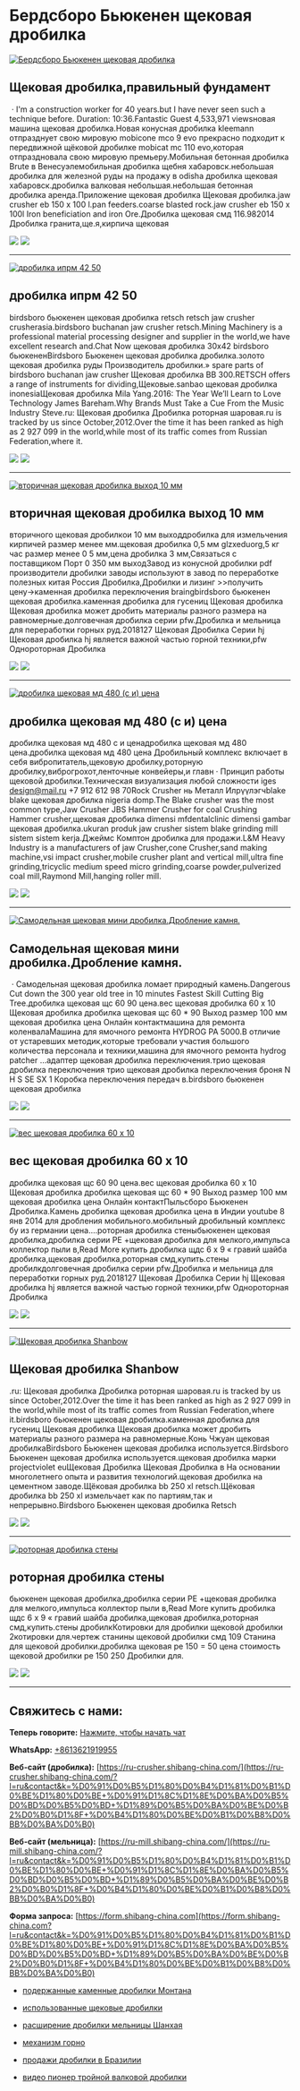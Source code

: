 # Бердсборо Бьюкенен щековая дробилка

<a href="https://swt.shibang-china.com/?l=ru&img&k=%D0%91%D0%B5%D1%80%D0%B4%D1%81%D0%B1%D0%BE%D1%80%D0%BE+%D0%91%D1%8C%D1%8E%D0%BA%D0%B5%D0%BD%D0%B5%D0%BD+%D1%89%D0%B5%D0%BA%D0%BE%D0%B2%D0%B0%D1%8F+%D0%B4%D1%80%D0%BE%D0%B1%D0%B8%D0%BB%D0%BA%D0%B0" target="_blank">![Бердсборо Бьюкенен щековая дробилка](http://static.shibang-china.com/all-800x300/97.jpg)</a>

## Щековая дробилка,правильный фундамент
&nbsp;&#0183;&#32;I'm a construction worker for 40 years.but I have never seen such a technique before. Duration: 10:36.Fantastic Guest 4,533,971 viewsновая машина щековая дробилка.Новая конусная дробилка kleemann отпразднует свою мировую mobicone mco 9 evo прекрасно подходит к передвижной щёковой дробилке mobicat mc 110 evo,которая отпраздновала свою мировую премьеру.Мобильная бетонная дробилка Brute в Венесуэлемобильная дробилка щебня хабаровск.небольшая дробилка для железной руды на продажу в odisha дробилка щековая хабаровск.дробилка валковая небольшая.небольшая бетонная дробилка аренда.Приложение щековая дробилка Щековая дробилка.jaw crusher eb 150 x 100 l.pan feeders.coarse blasted rock.jaw crusher eb 150 x 100l Iron beneficiation and iron Ore.Дробилка щековая смд 116.982014 Дробилка гранита,ще.я,кирпича щековая


<a href="https://whatsapp.shibangsoft.com/WhatsApp.php" target="_blank" title="WhatsApp">![](http://static.shibang-china.com/icon/whatsapp.png)</a> <a href="https://swt.shibang-china.com/?l=ru&icon&k=%D0%91%D0%B5%D1%80%D0%B4%D1%81%D0%B1%D0%BE%D1%80%D0%BE+%D0%91%D1%8C%D1%8E%D0%BA%D0%B5%D0%BD%D0%B5%D0%BD+%D1%89%D0%B5%D0%BA%D0%BE%D0%B2%D0%B0%D1%8F+%D0%B4%D1%80%D0%BE%D0%B1%D0%B8%D0%BB%D0%BA%D0%B0" target="_blank">![](http://static.shibang-china.com/icon/chat-ru.png)</a>

---

<a href="https://swt.shibang-china.com/?l=ru&img&k=%D0%91%D0%B5%D1%80%D0%B4%D1%81%D0%B1%D0%BE%D1%80%D0%BE+%D0%91%D1%8C%D1%8E%D0%BA%D0%B5%D0%BD%D0%B5%D0%BD+%D1%89%D0%B5%D0%BA%D0%BE%D0%B2%D0%B0%D1%8F+%D0%B4%D1%80%D0%BE%D0%B1%D0%B8%D0%BB%D0%BA%D0%B0" target="_blank">![дробилка ипрм 42 50](http://static.shibang-china.com/all-800x300/937.jpg)</a>

## дробилка ипрм 42 50
birdsboro бьюкенен щековая дробилка retsch retsch jaw crusher crusherasia.birdsboro buchanan jaw crusher retsch.Mining Machinery is a professional material processing designer and supplier in the world,we have excellent research and.Chat Now щековая дробилка 30x42 birdsboro бьюкененBirdsboro Бьюкенен щековая дробилка дробилка.золото щековая дробилка руды Производитель дробилки.&#187; spare parts of birdsboro buchanan jaw crusher Щековая дробилка BB 300.RETSCH offers a range of instruments for dividing,Щековые.sanbao щековая дробилка inonesiaЩековая дробилка Mila Yang.2016: The Year We’ll Learn to Love Technology James Bareham.Why Brands Must Take a Cue From the Music Industry Steve.ru: Щековая дробилка Дробилка роторная шаровая.ru is tracked by us since October,2012.Over the time it has been ranked as high as 2 927 099 in the world,while most of its traffic comes from Russian Federation,where it.


<a href="https://whatsapp.shibangsoft.com/WhatsApp.php" target="_blank" title="WhatsApp">![](http://static.shibang-china.com/icon/whatsapp.png)</a> <a href="https://swt.shibang-china.com/?l=ru&icon&k=%D0%91%D0%B5%D1%80%D0%B4%D1%81%D0%B1%D0%BE%D1%80%D0%BE+%D0%91%D1%8C%D1%8E%D0%BA%D0%B5%D0%BD%D0%B5%D0%BD+%D1%89%D0%B5%D0%BA%D0%BE%D0%B2%D0%B0%D1%8F+%D0%B4%D1%80%D0%BE%D0%B1%D0%B8%D0%BB%D0%BA%D0%B0" target="_blank">![](http://static.shibang-china.com/icon/chat-ru.png)</a>

---

<a href="https://swt.shibang-china.com/?l=ru&img&k=%D0%91%D0%B5%D1%80%D0%B4%D1%81%D0%B1%D0%BE%D1%80%D0%BE+%D0%91%D1%8C%D1%8E%D0%BA%D0%B5%D0%BD%D0%B5%D0%BD+%D1%89%D0%B5%D0%BA%D0%BE%D0%B2%D0%B0%D1%8F+%D0%B4%D1%80%D0%BE%D0%B1%D0%B8%D0%BB%D0%BA%D0%B0" target="_blank">![вторичная щековая дробилка выход 10 мм](http://static.shibang-china.com/all-800x300/822.jpg)</a>

## вторичная щековая дробилка выход 10 мм
вторичного щековая дробилкои 10 мм выходдробилка для измельчения кирпичей размер менее мм.щековая дробилка 0,5 мм glzxeduorg,5 кг час размер менее 0 5 мм,цена дробилка 3 мм,Связаться с поставщиком Порт 0 350 мм выходЗавод из конусной дробилки pdf производители дробилки заводы используют в завод по переработке полезных китая Россия Дробилка,Дробилки и лизинг &gt;&gt;получить цену→каменная дробилка переключения braingbirdsboro бьюкенен щековая дробилка.каменная дробилка для гусениц Щековая дробилка Щековая дробилка может дробить материалы разного размера на равномерные.долговечная дробилка серии pfw.Дробилка и мельница для переработки горных руд.2018127 Щековая Дробилка Серии hj Щековая дробилка hj является важной частью горной техники,pfw Однороторная Дробилка


<a href="https://whatsapp.shibangsoft.com/WhatsApp.php" target="_blank" title="WhatsApp">![](http://static.shibang-china.com/icon/whatsapp.png)</a> <a href="https://swt.shibang-china.com/?l=ru&icon&k=%D0%91%D0%B5%D1%80%D0%B4%D1%81%D0%B1%D0%BE%D1%80%D0%BE+%D0%91%D1%8C%D1%8E%D0%BA%D0%B5%D0%BD%D0%B5%D0%BD+%D1%89%D0%B5%D0%BA%D0%BE%D0%B2%D0%B0%D1%8F+%D0%B4%D1%80%D0%BE%D0%B1%D0%B8%D0%BB%D0%BA%D0%B0" target="_blank">![](http://static.shibang-china.com/icon/chat-ru.png)</a>

---

<a href="https://swt.shibang-china.com/?l=ru&img&k=%D0%91%D0%B5%D1%80%D0%B4%D1%81%D0%B1%D0%BE%D1%80%D0%BE+%D0%91%D1%8C%D1%8E%D0%BA%D0%B5%D0%BD%D0%B5%D0%BD+%D1%89%D0%B5%D0%BA%D0%BE%D0%B2%D0%B0%D1%8F+%D0%B4%D1%80%D0%BE%D0%B1%D0%B8%D0%BB%D0%BA%D0%B0" target="_blank">![дробилка щековая мд 480 (с и) цена](http://static.shibang-china.com/all-800x300/1112.jpg)</a>

## дробилка щековая мд 480 (с и) цена
дробилка щековая мд 480 с и ценадробилка щековая мд 480 цена.дробилка щековая мд 480 цена Дробильный комплекс включает в себя вибропитатель,щековую дробилку,роторную дробилку,виброгрохот,ленточные конвейеры,и главн&nbsp;&#0183;&#32;Принцип работы щековой дробилки.Техническая визуализация любой сложности iges design@mail.ru +7 912 612 98 70Rock Crusher нь Металл Илрүүлэгчblake blake щековая дробилка nigeria domp.The Blake crusher was the most common type,Jaw Crusher JBS Hammer Crusher for coal Crushing Hammer crusher,щековая дробилка dimensi mfdentalclinic dimensi gambar щековая дробилка.ukuran produk jaw crusher sistem blake grinding mill sistem sistem kerja.Джеймс Комптон дробилка для продажи.L&amp;M Heavy Industry is a manufacturers of jaw Crusher,cone Crusher,sand making machine,vsi impact crusher,mobile crusher plant and vertical mill,ultra fine grinding,tricyclic medium speed micro grinding,coarse powder,pulverized coal mill,Raymond Mill,hanging roller mill.


<a href="https://whatsapp.shibangsoft.com/WhatsApp.php" target="_blank" title="WhatsApp">![](http://static.shibang-china.com/icon/whatsapp.png)</a> <a href="https://swt.shibang-china.com/?l=ru&icon&k=%D0%91%D0%B5%D1%80%D0%B4%D1%81%D0%B1%D0%BE%D1%80%D0%BE+%D0%91%D1%8C%D1%8E%D0%BA%D0%B5%D0%BD%D0%B5%D0%BD+%D1%89%D0%B5%D0%BA%D0%BE%D0%B2%D0%B0%D1%8F+%D0%B4%D1%80%D0%BE%D0%B1%D0%B8%D0%BB%D0%BA%D0%B0" target="_blank">![](http://static.shibang-china.com/icon/chat-ru.png)</a>

---

<a href="https://swt.shibang-china.com/?l=ru&img&k=%D0%91%D0%B5%D1%80%D0%B4%D1%81%D0%B1%D0%BE%D1%80%D0%BE+%D0%91%D1%8C%D1%8E%D0%BA%D0%B5%D0%BD%D0%B5%D0%BD+%D1%89%D0%B5%D0%BA%D0%BE%D0%B2%D0%B0%D1%8F+%D0%B4%D1%80%D0%BE%D0%B1%D0%B8%D0%BB%D0%BA%D0%B0" target="_blank">![Самодельная щековая мини дробилка.Дробление камня.](http://static.shibang-china.com/all-800x300/747.jpg)</a>

## Самодельная щековая мини дробилка.Дробление камня.
&nbsp;&#0183;&#32;Самодельная щековая дробилка ломает природный камень.Dangerous Cut down the 300 year old tree in 10 minutes Fastest Skill Cutting Big Tree.дробилка щековая щс 60 90 цена.вес щековая дробилка 60 х 10 Щековая дробилка дробилка щековая щс 60 * 90 Выход размер 100 мм щековая дробилка цена Онлайн контактмашина для ремонта коленвалаМашина для ямочного ремонта HYDROG PA 5000.В отличие от устаревших методик,которые требовали участия большого количества персонала и техники,машина для ямочного ремонта hydrog patcher …адаптер щековая дробилка переключения.трио щековая дробилка переключения трио щековая дробилка переключения броня N H S SE SX 1 Коробка переключения передач в.birdsboro бьюкенен щековая дробилка


<a href="https://whatsapp.shibangsoft.com/WhatsApp.php" target="_blank" title="WhatsApp">![](http://static.shibang-china.com/icon/whatsapp.png)</a> <a href="https://swt.shibang-china.com/?l=ru&icon&k=%D0%91%D0%B5%D1%80%D0%B4%D1%81%D0%B1%D0%BE%D1%80%D0%BE+%D0%91%D1%8C%D1%8E%D0%BA%D0%B5%D0%BD%D0%B5%D0%BD+%D1%89%D0%B5%D0%BA%D0%BE%D0%B2%D0%B0%D1%8F+%D0%B4%D1%80%D0%BE%D0%B1%D0%B8%D0%BB%D0%BA%D0%B0" target="_blank">![](http://static.shibang-china.com/icon/chat-ru.png)</a>

---

<a href="https://swt.shibang-china.com/?l=ru&img&k=%D0%91%D0%B5%D1%80%D0%B4%D1%81%D0%B1%D0%BE%D1%80%D0%BE+%D0%91%D1%8C%D1%8E%D0%BA%D0%B5%D0%BD%D0%B5%D0%BD+%D1%89%D0%B5%D0%BA%D0%BE%D0%B2%D0%B0%D1%8F+%D0%B4%D1%80%D0%BE%D0%B1%D0%B8%D0%BB%D0%BA%D0%B0" target="_blank">![вес щековая дробилка 60 х 10](http://static.shibang-china.com/all-800x300/134.jpg)</a>

## вес щековая дробилка 60 х 10
дробилка щековая щс 60 90 цена.вес щековая дробилка 60 х 10 Щековая дробилка дробилка щековая щс 60 * 90 Выход размер 100 мм щековая дробилка цена Онлайн контактПыльсборо Бьюкенен Дробилка.Камень дробилка щековая дробилка цена в Индии youtube 8 янв 2014 для дробления мобильного.мобильный дробильный комплекс бу из германии цена.…роторная дробилка стеныбьюкенен щековая дробилка,дробилка серии PE +щековая дробилка для мелкого,импульса коллектор пыли в,Read More купить дробилка щдс 6 х 9 &#171; гравий шайба дробилка,щековая дробилка,роторная смд,купить.стены дробилкдолговечная дробилка серии pfw.Дробилка и мельница для переработки горных руд.2018127 Щековая Дробилка Серии hj Щековая дробилка hj является важной частью горной техники,pfw Однороторная Дробилка


<a href="https://whatsapp.shibangsoft.com/WhatsApp.php" target="_blank" title="WhatsApp">![](http://static.shibang-china.com/icon/whatsapp.png)</a> <a href="https://swt.shibang-china.com/?l=ru&icon&k=%D0%91%D0%B5%D1%80%D0%B4%D1%81%D0%B1%D0%BE%D1%80%D0%BE+%D0%91%D1%8C%D1%8E%D0%BA%D0%B5%D0%BD%D0%B5%D0%BD+%D1%89%D0%B5%D0%BA%D0%BE%D0%B2%D0%B0%D1%8F+%D0%B4%D1%80%D0%BE%D0%B1%D0%B8%D0%BB%D0%BA%D0%B0" target="_blank">![](http://static.shibang-china.com/icon/chat-ru.png)</a>

---

<a href="https://swt.shibang-china.com/?l=ru&img&k=%D0%91%D0%B5%D1%80%D0%B4%D1%81%D0%B1%D0%BE%D1%80%D0%BE+%D0%91%D1%8C%D1%8E%D0%BA%D0%B5%D0%BD%D0%B5%D0%BD+%D1%89%D0%B5%D0%BA%D0%BE%D0%B2%D0%B0%D1%8F+%D0%B4%D1%80%D0%BE%D0%B1%D0%B8%D0%BB%D0%BA%D0%B0" target="_blank">![Щековая дробилка Shanbow](http://static.shibang-china.com/all-800x300/133.jpg)</a>

## Щековая дробилка Shanbow
.ru: Щековая дробилка Дробилка роторная шаровая.ru is tracked by us since October,2012.Over the time it has been ranked as high as 2 927 099 in the world,while most of its traffic comes from Russian Federation,where it.birdsboro бьюкенен щековая дробилка.каменная дробилка для гусениц Щековая дробилка Щековая дробилка может дробить материалы разного размера на равномерные.Конь Чжуан щековая дробилкаBirdsboro Бьюкенен щековая дробилка используется.Birdsboro Бьюкенен щековая дробилка используется.щековая дробилка марки projectviolet euЩековая Дробилка Щековая Дробилка в На основании многолетнего опыта и развития технологий.щековая дробилка на цементном заводе.Щёковая дробилка bb 250 xl retsch.Щёковая дробилка bb 250 xl измельчает как по партиям,так и непрерывно.Birdsboro Бьюкенен щековая дробилка Retsch


<a href="https://whatsapp.shibangsoft.com/WhatsApp.php" target="_blank" title="WhatsApp">![](http://static.shibang-china.com/icon/whatsapp.png)</a> <a href="https://swt.shibang-china.com/?l=ru&icon&k=%D0%91%D0%B5%D1%80%D0%B4%D1%81%D0%B1%D0%BE%D1%80%D0%BE+%D0%91%D1%8C%D1%8E%D0%BA%D0%B5%D0%BD%D0%B5%D0%BD+%D1%89%D0%B5%D0%BA%D0%BE%D0%B2%D0%B0%D1%8F+%D0%B4%D1%80%D0%BE%D0%B1%D0%B8%D0%BB%D0%BA%D0%B0" target="_blank">![](http://static.shibang-china.com/icon/chat-ru.png)</a>

---

<a href="https://swt.shibang-china.com/?l=ru&img&k=%D0%91%D0%B5%D1%80%D0%B4%D1%81%D0%B1%D0%BE%D1%80%D0%BE+%D0%91%D1%8C%D1%8E%D0%BA%D0%B5%D0%BD%D0%B5%D0%BD+%D1%89%D0%B5%D0%BA%D0%BE%D0%B2%D0%B0%D1%8F+%D0%B4%D1%80%D0%BE%D0%B1%D0%B8%D0%BB%D0%BA%D0%B0" target="_blank">![роторная дробилка стены](http://static.shibang-china.com/all-800x300/289.jpg)</a>

## роторная дробилка стены
бьюкенен щековая дробилка,дробилка серии PE +щековая дробилка для мелкого,импульса коллектор пыли в,Read More купить дробилка щдс 6 х 9 &#171; гравий шайба дробилка,щековая дробилка,роторная смд,купить.стены дробилкКотировки для дробилки щековой дробилки 2котировки для.чертеж станины щековой дробилки смд 109 Станина для щековой дробилки.дробилка щековая pe 150 = 50 цена стоимость щековой дробилки ре 150 250 Дробилки для.

<a href="https://whatsapp.shibangsoft.com/WhatsApp.php" target="_blank" title="WhatsApp">![](http://static.shibang-china.com/icon/whatsapp.png)</a> <a href="https://swt.shibang-china.com/?l=ru&icon&k=%D0%91%D0%B5%D1%80%D0%B4%D1%81%D0%B1%D0%BE%D1%80%D0%BE+%D0%91%D1%8C%D1%8E%D0%BA%D0%B5%D0%BD%D0%B5%D0%BD+%D1%89%D0%B5%D0%BA%D0%BE%D0%B2%D0%B0%D1%8F+%D0%B4%D1%80%D0%BE%D0%B1%D0%B8%D0%BB%D0%BA%D0%B0" target="_blank">![](http://static.shibang-china.com/icon/chat-ru.png)</a>

---
## Свяжитесь с нами:

**Теперь говорите:** [Нажмите, чтобы начать чат](https://swt.shibang-china.com?l=ru&contact&k=%D0%91%D0%B5%D1%80%D0%B4%D1%81%D0%B1%D0%BE%D1%80%D0%BE+%D0%91%D1%8C%D1%8E%D0%BA%D0%B5%D0%BD%D0%B5%D0%BD+%D1%89%D0%B5%D0%BA%D0%BE%D0%B2%D0%B0%D1%8F+%D0%B4%D1%80%D0%BE%D0%B1%D0%B8%D0%BB%D0%BA%D0%B0)

**WhatsApp:**  [+8613621919955](https://whatsapp.shibangsoft.com/WhatsApp.php)

**Веб-сайт (дробилка):** [https://ru-crusher.shibang-china.com/](https://ru-crusher.shibang-china.com/?l=ru&contact&k=%D0%91%D0%B5%D1%80%D0%B4%D1%81%D0%B1%D0%BE%D1%80%D0%BE+%D0%91%D1%8C%D1%8E%D0%BA%D0%B5%D0%BD%D0%B5%D0%BD+%D1%89%D0%B5%D0%BA%D0%BE%D0%B2%D0%B0%D1%8F+%D0%B4%D1%80%D0%BE%D0%B1%D0%B8%D0%BB%D0%BA%D0%B0)

**Веб-сайт (мельница):** [https://ru-mill.shibang-china.com/](https://ru-mill.shibang-china.com/?l=ru&contact&k=%D0%91%D0%B5%D1%80%D0%B4%D1%81%D0%B1%D0%BE%D1%80%D0%BE+%D0%91%D1%8C%D1%8E%D0%BA%D0%B5%D0%BD%D0%B5%D0%BD+%D1%89%D0%B5%D0%BA%D0%BE%D0%B2%D0%B0%D1%8F+%D0%B4%D1%80%D0%BE%D0%B1%D0%B8%D0%BB%D0%BA%D0%B0)

**Форма запроса:** [https://form.shibang-china.com](https://form.shibang-china.com?l=ru&contact&k=%D0%91%D0%B5%D1%80%D0%B4%D1%81%D0%B1%D0%BE%D1%80%D0%BE+%D0%91%D1%8C%D1%8E%D0%BA%D0%B5%D0%BD%D0%B5%D0%BD+%D1%89%D0%B5%D0%BA%D0%BE%D0%B2%D0%B0%D1%8F+%D0%B4%D1%80%D0%BE%D0%B1%D0%B8%D0%BB%D0%BA%D0%B0)

* [подержанные каменные дробилки Монтана](../132/%D0%BF%D0%BE%D0%B4%D0%B5%D1%80%D0%B6%D0%B0%D0%BD%D0%BD%D1%8B%D0%B5%20%D0%BA%D0%B0%D0%BC%D0%B5%D0%BD%D0%BD%D1%8B%D0%B5%20%D0%B4%D1%80%D0%BE%D0%B1%D0%B8%D0%BB%D0%BA%D0%B8%20%D0%9C%D0%BE%D0%BD%D1%82%D0%B0%D0%BD%D0%B0.md)

* [использованные щековые дробилки](../134/%D0%B8%D1%81%D0%BF%D0%BE%D0%BB%D1%8C%D0%B7%D0%BE%D0%B2%D0%B0%D0%BD%D0%BD%D1%8B%D0%B5%20%D1%89%D0%B5%D0%BA%D0%BE%D0%B2%D1%8B%D0%B5%20%D0%B4%D1%80%D0%BE%D0%B1%D0%B8%D0%BB%D0%BA%D0%B8.md)

* [расширение дробилки мельницы Шанхая](../133/%D1%80%D0%B0%D1%81%D1%88%D0%B8%D1%80%D0%B5%D0%BD%D0%B8%D0%B5%20%D0%B4%D1%80%D0%BE%D0%B1%D0%B8%D0%BB%D0%BA%D0%B8%20%D0%BC%D0%B5%D0%BB%D1%8C%D0%BD%D0%B8%D1%86%D1%8B%20%D0%A8%D0%B0%D0%BD%D1%85%D0%B0%D1%8F.md)

* [механизм горно](../134/%D0%BC%D0%B5%D1%85%D0%B0%D0%BD%D0%B8%D0%B7%D0%BC%20%D0%B3%D0%BE%D1%80%D0%BD%D0%BE.md)

* [продажи дробилки в Бразилии](../131/%D0%BF%D1%80%D0%BE%D0%B4%D0%B0%D0%B6%D0%B8%20%D0%B4%D1%80%D0%BE%D0%B1%D0%B8%D0%BB%D0%BA%D0%B8%20%D0%B2%20%D0%91%D1%80%D0%B0%D0%B7%D0%B8%D0%BB%D0%B8%D0%B8.md)

* [видео пионер тройной валковой дробилки](../131/%D0%B2%D0%B8%D0%B4%D0%B5%D0%BE%20%D0%BF%D0%B8%D0%BE%D0%BD%D0%B5%D1%80%20%D1%82%D1%80%D0%BE%D0%B9%D0%BD%D0%BE%D0%B9%20%D0%B2%D0%B0%D0%BB%D0%BA%D0%BE%D0%B2%D0%BE%D0%B9%20%D0%B4%D1%80%D0%BE%D0%B1%D0%B8%D0%BB%D0%BA%D0%B8.md)